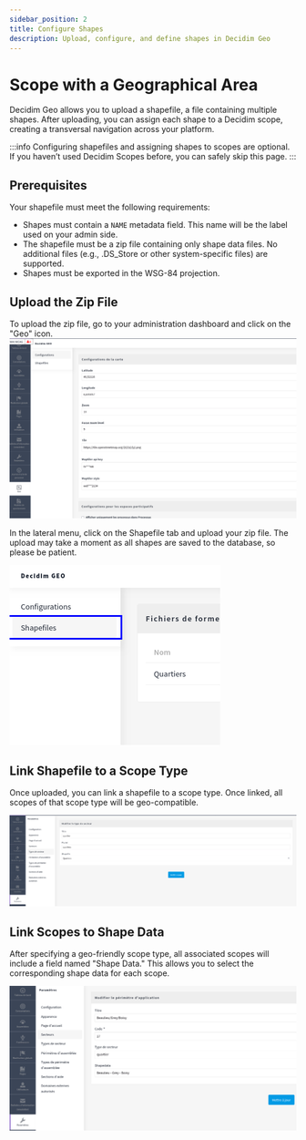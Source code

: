 ```yaml
---
sidebar_position: 2
title: Configure Shapes
description: Upload, configure, and define shapes in Decidim Geo
---
```


# Scope with a Geographical Area

Decidim Geo allows you to upload a shapefile, a file containing multiple shapes. After uploading, you can assign each shape to a Decidim scope, creating a transversal navigation across your platform.

:::info
Configuring shapefiles and assigning shapes to scopes are optional.
If you haven’t used Decidim Scopes before, you can safely skip this page.
:::

## Prerequisites
Your shapefile must meet the following requirements:

- Shapes must contain a `NAME` metadata field. This name will be the label used on your admin side.
- The shapefile must be a zip file containing only shape data files. No additional files (e.g., .DS_Store or other system-specific files) are supported.
- Shapes must be exported in the WSG-84 projection.

## Upload the Zip File
To upload the zip file, go to your administration dashboard and click on the "Geo" icon.
![Click on the Geo icon in the lateral menu to configure Decidim Geo](./upload-shapefile/screenshot-01.png)

In the lateral menu, click on the Shapefile tab and upload your zip file. The upload may take a moment as all shapes are saved to the database, so please be patient.

![Upload your shapefile through the Geo configuration menu](./upload-shapefile/screenshot-02.png)

## Link Shapefile to a Scope Type
Once uploaded, you can link a shapefile to a scope type. Once linked, all scopes of that scope type will be geo-compatible.

![Link shapefiles to a scope type in Decidim Geo](./upload-shapefile/screenshot-03.png)

## Link Scopes to Shape Data
After specifying a geo-friendly scope type, all associated scopes will include a field named "Shape Data." This allows you to select the corresponding shape data for each scope.

![Configure scope-specific shape data](./upload-shapefile/screenshot-04.png)
